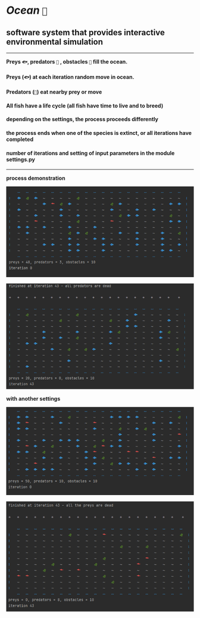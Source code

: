 # _Ocean_ `🌊`
## software system that provides interactive environmental simulation
***
__Preys `🐟`, predators `🦈` , obstacles `🌿` fill the ocean.__

#### Preys (`🐟`) at each iteration random move in ocean.

#### Predators (`🦈`) eat nearby prey or move

#### All fish have a life cycle (all fish have time to live and to breed)
#### depending on the settings, the process proceeds differently
#### the process ends when one of the species is extinct, or all iterations have completed
#### number of iterations and setting of input parameters in the module settings.py
***

__process demonstration__ 

![image](screen/start_process.png)

![image](screen/finish.png)


__with another settings__

![image](screen/start_preys_50_prdator_10.png)

![image](screen/finish_all_prey_dead.png)
